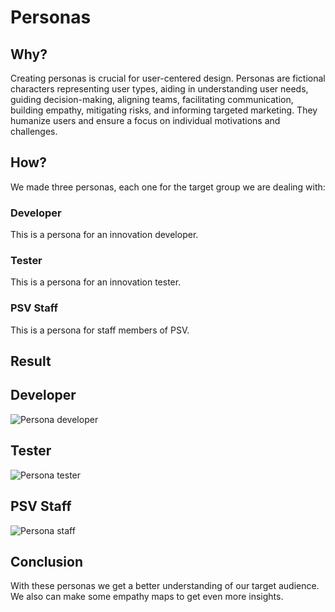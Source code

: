 # Personas

## Why?

Creating personas is crucial for user-centered design. Personas are fictional characters representing user types, aiding in understanding user needs, guiding decision-making, aligning teams, facilitating communication, building empathy, mitigating risks, and informing targeted marketing. They humanize users and ensure a focus on individual motivations and challenges.

## How?

We made three personas, each one for the target group we are dealing with:

### Developer

This is a persona for an innovation developer.

### Tester

This is a persona for an innovation tester.

### PSV Staff

This is a persona for staff members of PSV.

## Result

## Developer

![Persona developer](/img/personas/tester/persona-developer.png)

## Tester

![Persona tester](/img/personas/tester/persona-tester.png)

## PSV Staff

![Persona staff](/img/personas/tester/persona-staff.png)

## Conclusion

With these personas we get a better understanding of our target audience. We also can make some empathy maps to get even more insights.
